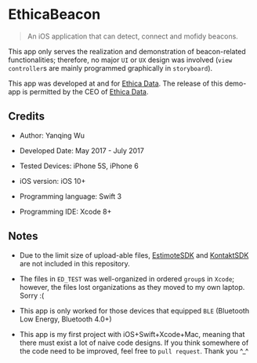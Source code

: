 # EthicaBeacon
> An iOS application that can detect, connect and mofidy beacons. 

This app only serves the realization and demonstration of beacon-related functionalities; therefore, no major `UI` or `UX` design was involved (`view controller`s are mainly programmed graphically in `storyboard`).

This app was developed at and for [Ethica Data][1]. The release of this demo-app is permitted by the CEO of [Ethica Data][1].


## Credits

- Author: Yanqing Wu

- Developed Date: May 2017 - July 2017

- Tested Devices: iPhone 5S, iPhone 6

- iOS version: iOS 10+

- Programming language: Swift 3

- Programming IDE: Xcode 8+


## Notes

- Due to the limit size of upload-able files, [EstimoteSDK][2] and [KontaktSDK][3] are not included in this repository.

- The files in `ED_TEST` was well-organized in ordered `group`s in `Xcode`; however, the files lost organizations as they moved to my own laptop. Sorry :(

- This app is only worked for those devices that equipped `BLE` (Bluetooth Low Energy, Bluetooth 4.0+)

- This app is my first project with iOS+Swift+Xcode+Mac, meaning that there must exist a lot of naive code designs. If you think somewhere of the code need to be improved, feel free to `pull request`. Thank you ^_^


[1]: https://www.ethicadata.com/
[2]: https://github.com/Estimote/iOS-SDK
[3]: https://github.com/kontaktio/kontakt-ios-sdk